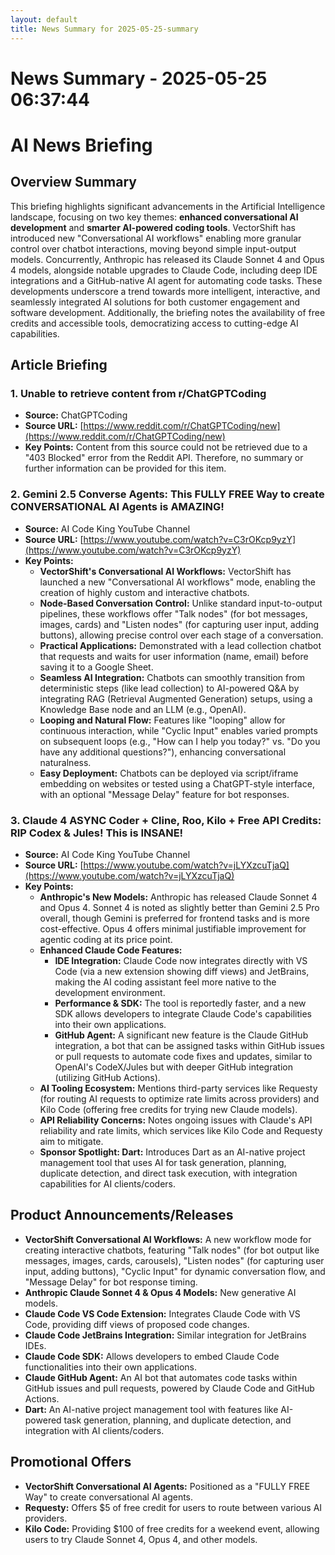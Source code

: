 ```yaml
---
layout: default
title: News Summary for 2025-05-25-summary
---
```

# News Summary - 2025-05-25 06:37:44

# AI News Briefing

## Overview Summary

This briefing highlights significant advancements in the Artificial Intelligence landscape, focusing on two key themes: **enhanced conversational AI development** and **smarter AI-powered coding tools**. VectorShift has introduced new "Conversational AI workflows" enabling more granular control over chatbot interactions, moving beyond simple input-output models. Concurrently, Anthropic has released its Claude Sonnet 4 and Opus 4 models, alongside notable upgrades to Claude Code, including deep IDE integrations and a GitHub-native AI agent for automating code tasks. These developments underscore a trend towards more intelligent, interactive, and seamlessly integrated AI solutions for both customer engagement and software development. Additionally, the briefing notes the availability of free credits and accessible tools, democratizing access to cutting-edge AI capabilities.

## Article Briefing

### 1. Unable to retrieve content from r/ChatGPTCoding

*   **Source:** ChatGPTCoding
*   **Source URL:** [https://www.reddit.com/r/ChatGPTCoding/new](https://www.reddit.com/r/ChatGPTCoding/new)
*   **Key Points:** Content from this source could not be retrieved due to a "403 Blocked" error from the Reddit API. Therefore, no summary or further information can be provided for this item.

### 2. Gemini 2.5 Converse Agents: This FULLY FREE Way to create CONVERSATIONAL AI Agents is AMAZING!

*   **Source:** AI Code King YouTube Channel
*   **Source URL:** [https://www.youtube.com/watch?v=C3rOKcp9yzY](https://www.youtube.com/watch?v=C3rOKcp9yzY)
*   **Key Points:**
    *   **VectorShift's Conversational AI Workflows:** VectorShift has launched a new "Conversational AI workflows" mode, enabling the creation of highly custom and interactive chatbots.
    *   **Node-Based Conversation Control:** Unlike standard input-to-output pipelines, these workflows offer "Talk nodes" (for bot messages, images, cards) and "Listen nodes" (for capturing user input, adding buttons), allowing precise control over each stage of a conversation.
    *   **Practical Applications:** Demonstrated with a lead collection chatbot that requests and waits for user information (name, email) before saving it to a Google Sheet.
    *   **Seamless AI Integration:** Chatbots can smoothly transition from deterministic steps (like lead collection) to AI-powered Q&A by integrating RAG (Retrieval Augmented Generation) setups, using a Knowledge Base node and an LLM (e.g., OpenAI).
    *   **Looping and Natural Flow:** Features like "looping" allow for continuous interaction, while "Cyclic Input" enables varied prompts on subsequent loops (e.g., "How can I help you today?" vs. "Do you have any additional questions?"), enhancing conversational naturalness.
    *   **Easy Deployment:** Chatbots can be deployed via script/iframe embedding on websites or tested using a ChatGPT-style interface, with an optional "Message Delay" feature for bot responses.

### 3. Claude 4 ASYNC Coder + Cline, Roo, Kilo + Free API Credits: RIP Codex &amp; Jules! This is INSANE!

*   **Source:** AI Code King YouTube Channel
*   **Source URL:** [https://www.youtube.com/watch?v=jLYXzcuTjaQ](https://www.youtube.com/watch?v=jLYXzcuTjaQ)
*   **Key Points:**
    *   **Anthropic's New Models:** Anthropic has released Claude Sonnet 4 and Opus 4. Sonnet 4 is noted as slightly better than Gemini 2.5 Pro overall, though Gemini is preferred for frontend tasks and is more cost-effective. Opus 4 offers minimal justifiable improvement for agentic coding at its price point.
    *   **Enhanced Claude Code Features:**
        *   **IDE Integration:** Claude Code now integrates directly with VS Code (via a new extension showing diff views) and JetBrains, making the AI coding assistant feel more native to the development environment.
        *   **Performance & SDK:** The tool is reportedly faster, and a new SDK allows developers to integrate Claude Code's capabilities into their own applications.
        *   **GitHub Agent:** A significant new feature is the Claude GitHub integration, a bot that can be assigned tasks within GitHub issues or pull requests to automate code fixes and updates, similar to OpenAI's CodeX/Jules but with deeper GitHub integration (utilizing GitHub Actions).
    *   **AI Tooling Ecosystem:** Mentions third-party services like Requesty (for routing AI requests to optimize rate limits across providers) and Kilo Code (offering free credits for trying new Claude models).
    *   **API Reliability Concerns:** Notes ongoing issues with Claude's API reliability and rate limits, which services like Kilo Code and Requesty aim to mitigate.
    *   **Sponsor Spotlight: Dart:** Introduces Dart as an AI-native project management tool that uses AI for task generation, planning, duplicate detection, and direct task execution, with integration capabilities for AI clients/coders.

## Product Announcements/Releases

*   **VectorShift Conversational AI Workflows:** A new workflow mode for creating interactive chatbots, featuring "Talk nodes" (for bot output like messages, images, cards, carousels), "Listen nodes" (for capturing user input, adding buttons), "Cyclic Input" for dynamic conversation flow, and "Message Delay" for bot response timing.
*   **Anthropic Claude Sonnet 4 & Opus 4 Models:** New generative AI models.
*   **Claude Code VS Code Extension:** Integrates Claude Code with VS Code, providing diff views of proposed code changes.
*   **Claude Code JetBrains Integration:** Similar integration for JetBrains IDEs.
*   **Claude Code SDK:** Allows developers to embed Claude Code functionalities into their own applications.
*   **Claude GitHub Agent:** An AI bot that automates code tasks within GitHub issues and pull requests, powered by Claude Code and GitHub Actions.
*   **Dart:** An AI-native project management tool with features like AI-powered task generation, planning, and duplicate detection, and integration with AI clients/coders.

## Promotional Offers

*   **VectorShift Conversational AI Agents:** Positioned as a "FULLY FREE Way" to create conversational AI agents.
*   **Requesty:** Offers $5 of free credit for users to route between various AI providers.
*   **Kilo Code:** Providing $100 of free credits for a weekend event, allowing users to try Claude Sonnet 4, Opus 4, and other models.